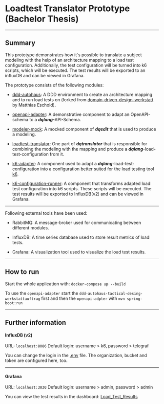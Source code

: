 # Loadtest Translator Prototype (Bachelor Thesis)

---
## Summary

This prototype demonstrates how it´s possible to translate a 
subject modeling with the help of an architecture mapping to a load test 
configuration. Additionally, the test configuration will be turned into 
k6 scripts, which will be executed. The test results will be exported to an
influxDB and can be viewed in Grafana.

The prototype consists of the following modules:

- [ddd-autohaus](https://github.com/dqualizer/loadtest-translator-prototype/tree/main/ddd-autohaus-tactical-design-werkstattauftrag):
A DDD environment to create an architecture mapping and to run load tests on (forked from [domain-driven-design-werkstatt](https://github.com/MatthiasEschhold/domain-driven-design-werkstatt) by Matthias Eschold).

- [openapi-adapter](https://github.com/dqualizer/loadtest-translator-prototype/tree/main/openapi-adapter):
A demonstrative component to adapt an OpenAPI-schema to a _**dqlang**_-API-Schema.

- [modeler-mock](https://github.com/dqualizer/loadtest-translator-prototype/tree/main/modeler-mock):
A mocked component of _**dqedit**_ that is used to produce a modeling.

- [loadtest-translator](https://github.com/dqualizer/loadtest-translator-prototype/tree/main/loadtest-translator):
One part of _**dqtranslator**_ that is responsible for combining the modeling 
with the mapping and produce a _**dqlang**_-load-test-configuration from it.

- [k6-adapter](https://github.com/dqualizer/loadtest-translator-prototype/tree/main/k6-adapter):
A component used to adapt a _**dqlang**_-load-test-configuration into a configuration
better suited for the load testing tool [k6](https://k6.io/docs/).

- [k6-configuration-runner](https://github.com/dqualizer/loadtest-translator-prototype/tree/main/k6-configuration-runner):
A component that transforms adapted load test configuration into k6 scripts.
These scripts will be executed. The test results will be exported to InfluxDB(v2) and
can be viewed in Grafana.
---
Following external tools have been used:

- RabbitMQ: A message-broker used for communicating between different modules.

- InfluxDB: A time series database used to store result metrics of load tests.

- Grafana: A visualization tool used to visualize the load test results.

---
## How to run

Start the whole application with: `docker-compose up --build`


To use the `openapi-adapter` start the `ddd-autohaus-tactical-desing-werkstattauftrag`
first and then the `openapi-adpter` with `mvn spring-boot:run`

---
## Further information

#### InfluxDB (v2)

URL: `localhost:8086`
Default login: username > k6,  password > telegraf

You can change the login in the [.env](env/.env) file.
The organization, bucket and token are configured here, too.

---
#### Grafana

URL: `localhost:3030`
Default login: username > admin, password > admin

You can view the test results in the dashboard: [Load_Test_Results](docker-config/grafana/my-dashboards/home.json)

